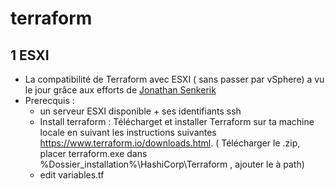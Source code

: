 # terraform
 
## 1 ESXI
- La compatibilité de Terraform avec ESXI ( sans passer par vSphere) a vu le jour grâce aux efforts de [Jonathan Senkerik
](https://github.com/josenk/terraform-provider-esxi)
- Prerecquis :
    - un serveur ESXI disponible + ses identifiants ssh
    - Install terraform : Télécharget et installer  Terraform sur ta machine locale en suivant les instructions suivantes https://www.terraform.io/downloads.html. ( Télécharger le .zip, placer terraform.exe dans %Dossier_installation%\HashiCorp\Terraform , ajouter le à path)
    - edit variables.tf